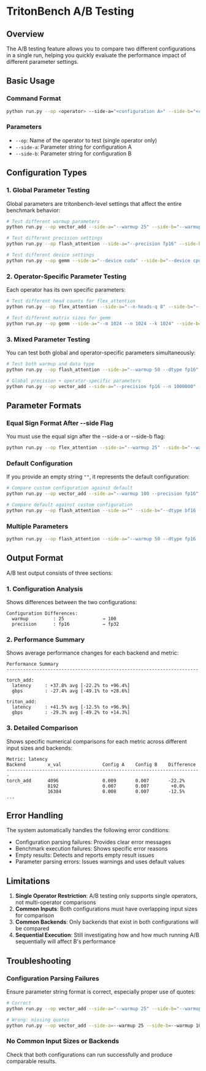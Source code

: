 # TritonBench A/B Testing

## Overview

The A/B testing feature allows you to compare two different configurations in a single run, helping you quickly evaluate the performance impact of different parameter settings.

## Basic Usage

### Command Format
```bash
python run.py --op <operator> --side-a="<configuration A>" --side-b="<configuration B>"
```

### Parameters
- `--op`: Name of the operator to test (single operator only)
- `--side-a`: Parameter string for configuration A
- `--side-b`: Parameter string for configuration B

## Configuration Types

### 1. Global Parameter Testing
Global parameters are tritonbench-level settings that affect the entire benchmark behavior:

```bash
# Test different warmup parameters
python run.py --op vector_add --side-a="--warmup 25" --side-b="--warmup 100"

# Test different precision settings
python run.py --op flash_attention --side-a="--precision fp16" --side-b="--precision fp32"

# Test different device settings
python run.py --op gemm --side-a="--device cuda" --side-b="--device cpu"
```

### 2. Operator-Specific Parameter Testing
Each operator has its own specific parameters:

```bash
# Test different head counts for flex_attention
python run.py --op flex_attention --side-a="--n-heads-q 8" --side-b="--n-heads-q 16"

# Test different matrix sizes for gemm
python run.py --op gemm --side-a="--m 1024 --n 1024 --k 1024" --side-b="--m 2048 --n 2048 --k 2048"
```

### 3. Mixed Parameter Testing
You can test both global and operator-specific parameters simultaneously:

```bash
# Test both warmup and data type
python run.py --op flash_attention --side-a="--warmup 50 --dtype fp16" --side-b="--warmup 100 --dtype bf16"

# Global precision + operator-specific parameters
python run.py --op vector_add --side-a="--precision fp16 --n 1000000" --side-b="--precision fp32 --n 5000000"
```

## Parameter Formats

### Equal Sign Format After --side Flag
You must use the equal sign after the --side-a or --side-b flag:
```bash
python run.py --op flex_attention --side-a="--warmup 25" --side-b="--warmup 100"
```

### Default Configuration
If you provide an empty string `""`, it represents the default configuration:
```bash
# Compare custom configuration against default
python run.py --op vector_add --side-a="--warmup 100 --precision fp16" --side-b=""

# Compare default against custom configuration
python run.py --op flash_attention --side-a="" --side-b="--dtype bf16 --batch-size 16"
```

### Multiple Parameters
```bash
python run.py --op flash_attention --side-a="--warmup 50 --dtype fp16 --batch-size 8" --side-b="--warmup 100 --dtype bf16 --batch-size 16"
```

## Output Format

A/B test output consists of three sections:

### 1. Configuration Analysis
Shows differences between the two configurations:
```
Configuration Differences:
  warmup         : 25              → 100
  precision      : fp16            → fp32
```

### 2. Performance Summary
Shows average performance changes for each backend and metric:
```
Performance Summary
----------------------------------------------------------------------

torch_add:
  latency     : +37.8% avg [-22.2% to +96.4%]
  gbps        : -27.4% avg [-49.1% to +28.6%]

triton_add:
  latency     : +41.5% avg [-12.5% to +96.9%]
  gbps        : -29.3% avg [-49.2% to +14.3%]
```

### 3. Detailed Comparison
Shows specific numerical comparisons for each metric across different input sizes and backends:
```
Metric: latency
Backend        x_val               Config A    Config B    Difference
-----------------------------------------------------------------------
torch_add      4096                0.009       0.007       -22.2%
               8192                0.007       0.007        +0.0%
               16384               0.008       0.007       -12.5%
...
```

## Error Handling

The system automatically handles the following error conditions:
- Configuration parsing failures: Provides clear error messages
- Benchmark execution failures: Shows specific error reasons
- Empty results: Detects and reports empty result issues
- Parameter parsing errors: Issues warnings and uses default values

## Limitations

1. **Single Operator Restriction**: A/B testing only supports single operators, not multi-operator comparisons
2. **Common Inputs**: Both configurations must have overlapping input sizes for comparison
3. **Common Backends**: Only backends that exist in both configurations will be compared
4. **Sequential Execution**: Still investigating how and how much running A/B sequentially will affect B's performance

## Troubleshooting

### Configuration Parsing Failures
Ensure parameter string format is correct, especially proper use of quotes:
```bash
# Correct
python run.py --op vector_add --side-a="--warmup 25" --side-b="--warmup 100"

# Wrong: missing quotes
python run.py --op vector_add --side-a=--warmup 25 --side-b=--warmup 100
```

### No Common Input Sizes or Backends
Check that both configurations can run successfully and produce comparable results.
